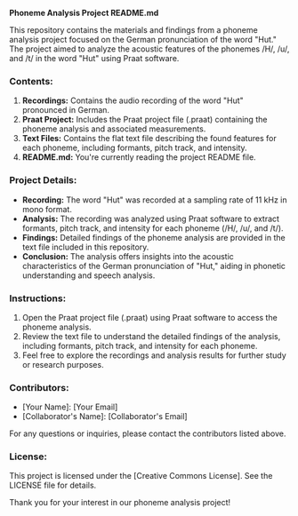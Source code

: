 **Phoneme Analysis Project README.md**

This repository contains the materials and findings from a phoneme analysis project focused on the German pronunciation of the word "Hut." The project aimed to analyze the acoustic features of the phonemes /H/, /u/, and /t/ in the word "Hut" using Praat software.

### Contents:
1. **Recordings:** Contains the audio recording of the word "Hut" pronounced in German.
2. **Praat Project:** Includes the Praat project file (.praat) containing the phoneme analysis and associated measurements.
3. **Text Files:** Contains the flat text file describing the found features for each phoneme, including formants, pitch track, and intensity.
4. **README.md:** You're currently reading the project README file.

### Project Details:
- **Recording:** The word "Hut" was recorded at a sampling rate of 11 kHz in mono format.
- **Analysis:** The recording was analyzed using Praat software to extract formants, pitch track, and intensity for each phoneme (/H/, /u/, and /t/).
- **Findings:** Detailed findings of the phoneme analysis are provided in the text file included in this repository.
- **Conclusion:** The analysis offers insights into the acoustic characteristics of the German pronunciation of "Hut," aiding in phonetic understanding and speech analysis.

### Instructions:
1. Open the Praat project file (.praat) using Praat software to access the phoneme analysis.
2. Review the text file to understand the detailed findings of the analysis, including formants, pitch track, and intensity for each phoneme.
3. Feel free to explore the recordings and analysis results for further study or research purposes.

### Contributors:
- [Your Name]: [Your Email]
- [Collaborator's Name]: [Collaborator's Email]

For any questions or inquiries, please contact the contributors listed above.

### License:
This project is licensed under the [Creative Commons License]. See the LICENSE file for details.

Thank you for your interest in our phoneme analysis project!
